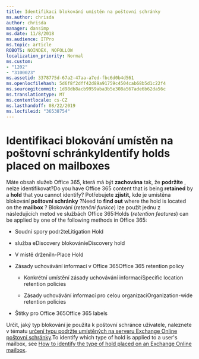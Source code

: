 ```yaml
---
title: Identifikaci blokování umístěn na poštovní schránky
ms.author: chrisda
author: chrisda
manager: dansimp
ms.date: 11/8/2018
ms.audience: ITPro
ms.topic: article
ROBOTS: NOINDEX, NOFOLLOW
localization_priority: Normal
ms.custom:
- "1202"
- "3100023"
ms.assetid: 3378775d-67a2-47aa-a7ed-fbc6d0b4d561
ms.openlocfilehash: 5d6f8f2dff42d89a91759c4504cab68b5d1c22f4
ms.sourcegitcommit: 1d98db8acb9959aba3b5e308a567ade6b62da56c
ms.translationtype: MT
ms.contentlocale: cs-CZ
ms.lasthandoff: 08/22/2019
ms.locfileid: "36538754"
---
```

# <a name="identify-holds-placed-on-mailboxes"></a><span data-ttu-id="4549e-102">Identifikaci blokování umístěn na poštovní schránky</span><span class="sxs-lookup"><span data-stu-id="4549e-102">Identify holds placed on mailboxes</span></span>

<span data-ttu-id="4549e-103">Máte obsah služeb Office 365, která má být **zachována** tak, že **podržíte** , nelze identifikovat?</span><span class="sxs-lookup"><span data-stu-id="4549e-103">Do you have Office 365 content that is being **retained** by a **hold** that you cannot identify?</span></span> <span data-ttu-id="4549e-104">Potřebujete **zjistit,** kde je umístěna blokování **poštovní schránky** ?</span><span class="sxs-lookup"><span data-stu-id="4549e-104">Need to **find out** where the hold is located on the **mailbox** ?</span></span> <span data-ttu-id="4549e-105">Blokování (*retenční funkce*) lze použít jednu z následujících metod ve službách Office 365:</span><span class="sxs-lookup"><span data-stu-id="4549e-105">Holds (*retention features*) can be applied by one of the following methods in Office 365:</span></span>
  
- <span data-ttu-id="4549e-106">Soudní spory podržte</span><span class="sxs-lookup"><span data-stu-id="4549e-106">Litigation Hold</span></span>

- <span data-ttu-id="4549e-107">služba eDiscovery blokování</span><span class="sxs-lookup"><span data-stu-id="4549e-107">eDiscovery hold</span></span>

- <span data-ttu-id="4549e-108">V místě držení</span><span class="sxs-lookup"><span data-stu-id="4549e-108">In-Place Hold</span></span>

- <span data-ttu-id="4549e-109">Zásady uchovávání informací v Office 365</span><span class="sxs-lookup"><span data-stu-id="4549e-109">Office 365 retention policy</span></span> 

  - <span data-ttu-id="4549e-110">Konkrétní umístění zásady uchovávání informací</span><span class="sxs-lookup"><span data-stu-id="4549e-110">Specific location retention policies</span></span>

  - <span data-ttu-id="4549e-111">Zásady uchovávání informací pro celou organizaci</span><span class="sxs-lookup"><span data-stu-id="4549e-111">Organization-wide retention policies</span></span>

- <span data-ttu-id="4549e-112">Štítky pro Office 365</span><span class="sxs-lookup"><span data-stu-id="4549e-112">Office 365 labels</span></span>

<span data-ttu-id="4549e-113">Určit, jaký typ blokování je použita k poštovní schránce uživatele, naleznete v tématu [určení typu podržte umístěných na serveru Exchange Online poštovní schránky](https://docs.microsoft.com/office365/securitycompliance/identify-a-hold-on-an-exchange-online-mailbox).</span><span class="sxs-lookup"><span data-stu-id="4549e-113">To identify which type of hold is applied to a user's mailbox, see [How to identify the type of hold placed on an Exchange Online mailbox](https://docs.microsoft.com/office365/securitycompliance/identify-a-hold-on-an-exchange-online-mailbox).</span></span>
